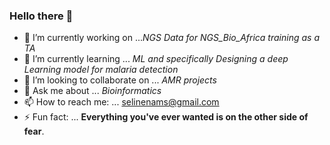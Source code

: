 ### Hello there 👋


- 🔭 I’m currently working on ...*NGS Data for NGS_Bio_Africa training as a TA*
- 🌱 I’m currently learning ... *ML and specifically Designing a deep Learning model for malaria detection*
- 👯 I’m looking to collaborate on ... *AMR projects*
- 💬 Ask me about ... *Bioinformatics*
- 📫 How to reach me: ... selinenams@gmail.com
- ⚡ Fun fact: ... **Everything you've ever wanted is on the other side of fear**.
